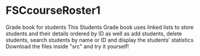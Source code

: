 # FSCcourseRoster1
Grade book for students 
This Students Grade book uses linked lists to store students and their details 
ordered by ID as well as add students, delete students, search students by name or ID and display the 
students’ statistics
Download the files inside "src" and try it yourself!
